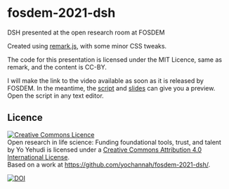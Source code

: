 # fosdem-2021-dsh
DSH presented at the open research room at FOSDEM

Created using [remark.js](https://github.com/gnab/remark), with some minor CSS tweaks.

The code for this presentation is licensed under the MIT Licence, same as remark, and the content is CC-BY.

I will make the link to the video available as soon as it is released by FOSDEM. In the meantime, the [script](talk_script_YY_fosdem2021.ai.srt) and [slides](https://yochannah.github.io/fosdem-2021-dsh/#1) can give you a preview. Open the script in any text editor. 

## Licence

<a rel="license" href="http://creativecommons.org/licenses/by/4.0/"><img alt="Creative Commons Licence" style="border-width:0" src="https://i.creativecommons.org/l/by/4.0/88x31.png" /></a><br /><span xmlns:dct="http://purl.org/dc/terms/" href="http://purl.org/dc/dcmitype/InteractiveResource" property="dct:title" rel="dct:type">Open research in life science: Funding foundational tools, trust, and talent</span> by <span xmlns:cc="http://creativecommons.org/ns#" property="cc:attributionName">Yo Yehudi</span> is licensed under a <a rel="license" href="http://creativecommons.org/licenses/by/4.0/">Creative Commons Attribution 4.0 International License</a>.<br />Based on a work at <a xmlns:dct="http://purl.org/dc/terms/" href="https://github.com/yochannah/fosdem-2021-dsh/" rel="dct:source">https://github.com/yochannah/fosdem-2021-dsh/</a>.

[![DOI](https://zenodo.org/badge/327865659.svg)](https://zenodo.org/badge/latestdoi/327865659)
